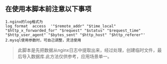 ## 在使用本脚本前注意以下事项
```
1.nginx的log格式为 
log_format  access  '"$remote_addr" "$time_local" "$http_x_forwarded_for" "$request" "$status" "$request_time" "$http_user_agent" "$bytes_sent" "$http_host" "$http_referer"'
2.mysql使用参数时，可自己调整，灵活使用
```
> 此脚本是先把数据从nginx日志中提取出来，经过处理，创建临时文件，最后导入数据库.此方法仅供参考，应用场景单一。
